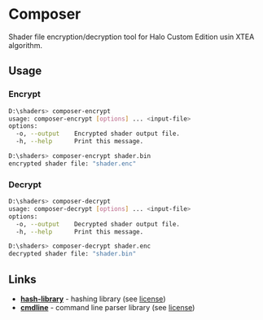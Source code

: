 # Composer
Shader file encryption/decryption tool for Halo Custom Edition usin XTEA algorithm.

## Usage

### Encrypt
```bash
D:\shaders> composer-encrypt
usage: composer-encrypt [options] ... <input-file>
options:
  -o, --output    Encrypted shader output file.
  -h, --help      Print this message.

D:\shaders> composer-encrypt shader.bin
encrypted shader file: "shader.enc"
```

### Decrypt
```bash
D:\shaders> composer-decrypt
usage: composer-decrypt [options] ... <input-file>
options:
  -o, --output    Decrypted shader output file.
  -h, --help      Print this message.

D:\shaders> composer-decrypt shader.enc
decrypted shader file: "shader.bin"
```

## Links
- [**hash-library**](https://github.com/stbrumme/hash-library) - hashing library (see [license](/licenses/hash-library))
- [**cmdline**](https://github.com/tanakh/cmdline) - command line parser library (see [license](/licenses/cmdline))
